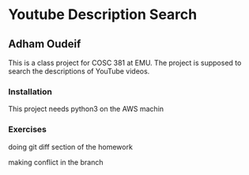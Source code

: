 # Youtube Description Search

## Adham Oudeif

This is a class project for COSC 381 at EMU. The project is supposed to search the descriptions of YouTube videos.

### Installation
This project needs python3 on the AWS machin

### Exercises 

doing git diff section of the homework 

making conflict in the branch

